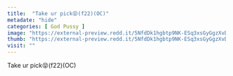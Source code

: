 ```yaml
---
title:  "Take ur pick😝(f22)(OC)"
metadate: "hide"
categories: [ God Pussy ]
image: "https://external-preview.redd.it/5NfdDk1hgbtp9NK-ESq3xsGyGgzXvDPQm6F_0Fkymnw.jpg?auto=webp&s=f2acf6b6783e8ba55a971416ba817880e2939d8c"
thumb: "https://external-preview.redd.it/5NfdDk1hgbtp9NK-ESq3xsGyGgzXvDPQm6F_0Fkymnw.jpg?width=1080&crop=smart&auto=webp&s=e1853fa68cb2341d6d0c8bd9f0b131021ae28023"
visit: ""
---
```

Take ur pick😝(f22)(OC)
